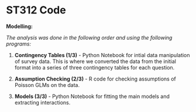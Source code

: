 # ST312 Code


**Modelling:**

*The analysis was done in the following order and using the following programs:*

1) **Contingency Tables (1/3)** - Python Notebook for intial data manipulation of survey data. This is where we converted the data from the initial format into a series of three contingency tables for each question.

2) **Assumption Checking (2/3)** - R code for checking assumptions of Poisson GLMs on the data.

3) **Models (3/3)** - Python Notebook for fitting the main models and extracting interactions.
